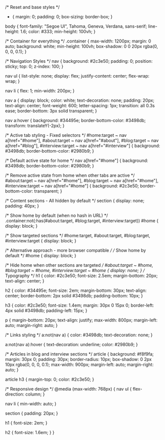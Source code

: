 /* Reset and base styles */
* {
  margin: 0;
  padding: 0;
  box-sizing: border-box;
}

body {
  font-family: "Segoe UI", Tahoma, Geneva, Verdana, sans-serif;
  line-height: 1.6;
  color: #333;
  min-height: 100vh;
}

/* Container for everything */
.container {
  max-width: 1200px;
  margin: 0 auto;
  background: white;
  min-height: 100vh;
  box-shadow: 0 0 20px rgba(0, 0, 0, 0.1);
}

/* Navigation Styles */
nav {
  background: #2c3e50;
  padding: 0;
  position: sticky;
  top: 0;
  z-index: 100;
}

nav ul {
  list-style: none;
  display: flex;
  justify-content: center;
  flex-wrap: wrap;
}

nav li {
  flex: 1;
  min-width: 200px;
}

nav a {
  display: block;
  color: white;
  text-decoration: none;
  padding: 20px;
  text-align: center;
  font-weight: 600;
  letter-spacing: 1px;
  transition: all 0.3s ease;
  border-bottom: 3px solid transparent;
}

nav a:hover {
  background: #34495e;
  border-bottom-color: #3498db;
  transform: translateY(-2px);
}

/* Active tab styling - Fixed selectors */
#home:target ~ nav a[href="#home"],
#about:target ~ nav a[href="#about"],
#blog:target ~ nav a[href="#blog"],
#interview:target ~ nav a[href="#interview"] {
  background: #3498db;
  border-bottom-color: #2980b9;
}

/* Default active state for home */
nav a[href="#home"] {
  background: #3498db;
  border-bottom-color: #2980b9;
}

/* Remove active state from home when other tabs are active */
#about:target ~ nav a[href="#home"],
#blog:target ~ nav a[href="#home"],
#interview:target ~ nav a[href="#home"] {
  background: #2c3e50;
  border-bottom-color: transparent;
}

/* Content sections - All hidden by default */
section {
  display: none;
  padding: 40px;
}

/* Show home by default (when no hash in URL) */
.container:not(:has(#about:target, #blog:target, #interview:target)) #home {
  display: block;
}

/* Show targeted sections */
#home:target,
#about:target,
#blog:target,
#interview:target {
  display: block;
}

/* Alternative approach - more browser compatible */
/* Show home by default */
#home {
  display: block;
}

/* Hide home when other sections are targeted */
#about:target ~ #home,
#blog:target ~ #home,
#interview:target ~ #home {
  display: none;
}
/* Typography */
h1 {
  color: #2c3e50;
  font-size: 2.5em;
  margin-bottom: 20px;
  text-align: center;
}

h2 {
  color: #34495e;
  font-size: 2em;
  margin-bottom: 30px;
  text-align: center;
  border-bottom: 2px solid #3498db;
  padding-bottom: 10px;
}

h3 {
  color: #2c3e50;
  font-size: 1.4em;
  margin: 30px 0 15px 0;
  border-left: 4px solid #3498db;
  padding-left: 15px;
}

p {
  margin-bottom: 20px;
  text-align: justify;
  max-width: 800px;
  margin-left: auto;
  margin-right: auto;
}

/* Links styling */
a:not(nav a) {
  color: #3498db;
  text-decoration: none;
}

a:not(nav a):hover {
  text-decoration: underline;
  color: #2980b9;
}

/* Articles in blog and interview sections */
article {
  background: #f8f9fa;
  margin: 30px 0;
  padding: 30px;
  border-radius: 10px;
  box-shadow: 0 2px 10px rgba(0, 0, 0, 0.1);
  max-width: 900px;
  margin-left: auto;
  margin-right: auto;
}

article h3 {
  margin-top: 0;
  color: #2c3e50;
}

/* Responsive design */
@media (max-width: 768px) {
  nav ul {
    flex-direction: column;
  }

  nav li {
    min-width: auto;
  }

  section {
    padding: 20px;
  }

  h1 {
    font-size: 2em;
  }

  h2 {
    font-size: 1.6em;
  }
}
